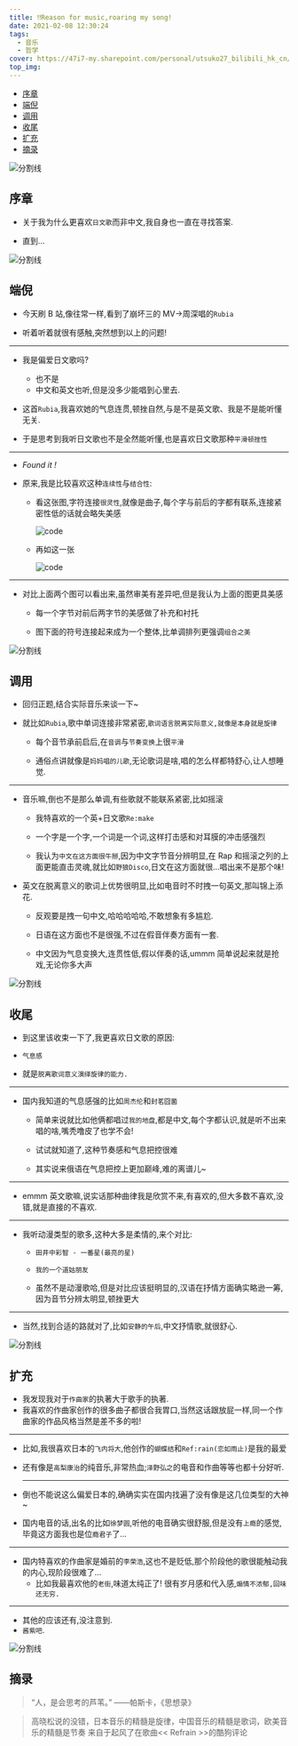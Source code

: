 ```yaml
---
title: ‼Reason for music,roaring my song!
date: 2021-02-08 12:30:24
tags:
  - 音乐
  - 哲学
cover: https://47i7-my.sharepoint.com/personal/utsuko27_bilibili_hk_cn/Documents/Pictures/bed/post/FW48e5VR3BOgvca.jpg
top_img:
---
```


<!--
 * @?: *********************************************************************
 * @Author: Weidows
 * @Date: 2021-02-08 12:30:24
 * @LastEditors: Weidows
 * @LastEditTime: 2021-02-27 12:46:01
 * @FilePath: \Weidowsd:\Game\Github\Blog-private\source\_posts\life\music.md
 * @Description:
 * @!: *********************************************************************
-->

- [序章](#序章)
- [端倪](#端倪)
- [调用](#调用)
- [收尾](#收尾)
- [扩充](#扩充)
- [摘录](#摘录)

![分割线](https://cdn.jsdelivr.net/gh/Weidows/Images/img/divider.png)

## 序章

- 关于我为什么更喜欢`日文歌`而非中文,我自身也一直在寻找答案.

- 直到...

![分割线](https://cdn.jsdelivr.net/gh/Weidows/Images/img/divider.png)

## 端倪

- 今天刷 B 站,像往常一样,看到了崩坏三的 MV->周深唱的`Rubia`

- 听着听着就很有感触,突然想到以上的问题!

---

- 我是偏爱日文歌吗?

  - 也不是
  - 中文和英文也听,但是没多少能唱到心里去.

- 这首`Rubia`,我喜欢她的气息连贯,顿挫自然,与是不是英文歌、我是不是能听懂无关.

- 于是思考到我听日文歌也不是全然能听懂,也是喜欢日文歌那种`平滑顿挫性`

---

- _Found it !_

- 原来,我是比较喜欢这种`连续性`与`结合性`:

  - 看这张图,字符连接`很灵性`,就像是曲子,每个字与前后的字都有联系,连接紧密性低的话就会略失美感

    <img src="https://47i7-my.sharepoint.com/personal/utsuko27_bilibili_hk_cn/Documents/Pictures/bed/post/YMu816jCtNh5UIW.png" alt="code" />

  - 再如这一张

    <img src="https://47i7-my.sharepoint.com/personal/utsuko27_bilibili_hk_cn/Documents/Pictures/bed/post/GxebVvLDoCl1jIU.png" alt="code" />

---

- 对比上面两个图可以看出来,虽然审美有差异吧,但是我认为上面的图更具美感

  - 每一个字节对前后两字节的美感做了补充和衬托

  - 图下面的符号连接起来成为一个整体,比单调排列更强调`组合之美`

![分割线](https://cdn.jsdelivr.net/gh/Weidows/Images/img/divider.png)

## 调用

- 回归正题,结合实际音乐来谈一下~

- 就比如`Rubia`,歌中单词连接非常紧密,`歌词语言脱离实际意义,就像是本身就是旋律`

  - 每个音节承前启后,在`音调`与`节奏变换`上很`平滑`

  - 通俗点讲就像是`妈妈唱的儿歌`,无论歌词是啥,唱的怎么样都特舒心,让人想睡觉.

---

- 音乐嘛,倒也不是那么单调,有些歌就不能联系紧密,比如摇滚

  - 我特喜欢的一个英+日文歌`Re:make`

  - 一个字是一个字,一个词是一个词,这样打击感和对耳膜的冲击感强烈

  - 我认为`中文在这方面很牛掰`,因为中文字节音分辨明显,在 Rap 和摇滚之列的上面更能直击灵魂,就比如`野狼Disco`,日文在这方面就很...唱出来不是那个味!

- 英文在脱离意义的歌词上优势很明显,比如电音时不时拽一句英文,那叫锦上添花.

  - 反观要是拽一句中文,哈哈哈哈哈,不敢想象有多尴尬.

  - 日语在这方面也不是很强,不过在假音伴奏方面有一套.

  - 中文因为气息变换大,连贯性低,假以伴奏的话,ummm 简单说起来就是抢戏,无论你多大声

![分割线](https://cdn.jsdelivr.net/gh/Weidows/Images/img/divider.png)

## 收尾

- 到这里该收束一下了,我更喜欢日文歌的原因:

- `气息感`

- 就是`脱离歌词意义演绎旋律的能力.`

---

- 国内我知道的气息感强的比如`周杰伦`和`封茗囧菌`

  - 简单来说就比如他俩都唱过`我的地盘`,都是中文,每个字都认识,就是听不出来唱的啥,嘴秃噜皮了也学不会!

  - 试试就知道了,这种节奏感和气息把控很难

  - 其实说来俄语在气息把控上更加巅峰,难的离谱儿~

---

- emmm 英文歌嘛,说实话那种曲律我是欣赏不来,有喜欢的,但大多数不喜欢,没错,就是直接的不喜欢.

---

- 我听动漫类型的歌多,这种大多是柔情的,来个对比:

  - `田井中彩智 - 一番星(最亮的星)`

  - `我的一个道姑朋友`

  - 虽然不是动漫歌哈,但是对比应该挺明显的,汉语在抒情方面确实略逊一筹,因为音节分辨太明显,顿挫更大

---

- 当然,找到合适的路就对了,比如`安静的午后`,中文抒情歌,就很舒心.

![分割线](https://cdn.jsdelivr.net/gh/Weidows/Images/img/divider.png)

## 扩充

- 我发现我对于`作曲家`的执著大于歌手的执著.
- 我喜欢的作曲家创作的很多曲子都很合我胃口,当然这话跟放屁一样,同一个作曲家的作品风格当然是差不多的啦!

---

- 比如,我很喜欢日本的`飞内将大`,他创作的`蝴蝶结`和`Ref:rain(恋如雨止)`是我的最爱
- 还有像是`高梨康治`的纯音乐,非常热血;`泽野弘之`的电音和作曲等等也都十分好听.

  ***

- 倒也不能说这么偏爱日本的,确确实实在国内找遍了没有像是这几位类型的大神~
- 国内电音的话,出名的比如`徐梦圆`,听他的电音确实很舒服,但是没有`上瘾`的感觉,毕竟这方面我也是位`瘾君子`了...

---

- 国内特喜欢的作曲家是婚前的`李荣浩`,这也不是贬低,那个阶段他的歌很能触动我的内心,现阶段很难了...
  - 比如我最喜欢他的`老街`,味道太纯正了! 很有岁月感和代入感,`煽情不浓郁,回味还无穷.`

---

- 其他的应该还有,没注意到.
- `酱紫吧`.

![分割线](https://cdn.jsdelivr.net/gh/Weidows/Images/img/divider.png)

## 摘录

> “人，是会思考的芦苇。” ——帕斯卡，《思想录》

> 高晓松说的没错，日本音乐的精髓是旋律，中国音乐的精髓是歌词，欧美音乐的精髓是节奏
> 来自于起风了在歌曲<< Refrain >>的酷狗评论
